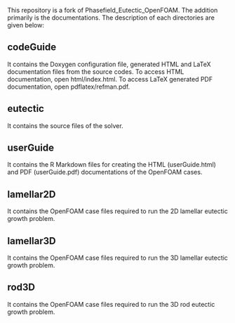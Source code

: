 This repository is a fork of Phasefield_Eutectic_OpenFOAM. The addition primarily is the documentations. The description of each directories are given below:

## codeGuide

It contains the Doxygen configuration file, generated HTML and LaTeX documentation files from the source codes. To access HTML documentation, open html/index.html. To access LaTeX generated PDF documentation, open pdflatex/refman.pdf.

## eutectic

It contains the source files of the solver.

## userGuide

It contains the R Markdown files for creating the HTML (userGuide.html) and PDF (userGuide.pdf) documentations of the OpenFOAM cases.

## lamellar2D

It contains the OpenFOAM case files required to run the 2D lamellar eutectic growth problem.

## lamellar3D

It contains the OpenFOAM case files required to run the 3D lamellar eutectic growth problem.

## rod3D

It contains the OpenFOAM case files required to run the 3D rod eutectic growth problem.
